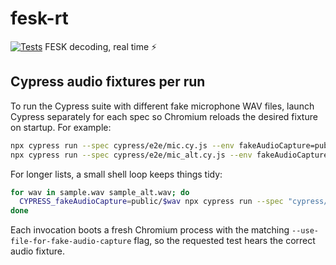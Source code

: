 # fesk-rt
[![Tests](https://github.com/eiriksm/fesk-rt/actions/workflows/test.yml/badge.svg)](https://github.com/eiriksm/fesk-rt/actions/workflows/test.yml)
FESK decoding, real time ⚡

## Cypress audio fixtures per run
To run the Cypress suite with different fake microphone WAV files, launch Cypress separately for each spec so Chromium reloads the desired fixture on startup. For example:

```bash
npx cypress run --spec cypress/e2e/mic.cy.js --env fakeAudioCapture=public/sample.wav
npx cypress run --spec cypress/e2e/mic_alt.cy.js --env fakeAudioCapture=public/sample_alt.wav
```

For longer lists, a small shell loop keeps things tidy:

```bash
for wav in sample.wav sample_alt.wav; do
  CYPRESS_fakeAudioCapture=public/$wav npx cypress run --spec "cypress/e2e/mic_${wav%.wav}.cy.js"
done
```

Each invocation boots a fresh Chromium process with the matching `--use-file-for-fake-audio-capture` flag, so the requested test hears the correct audio fixture.
